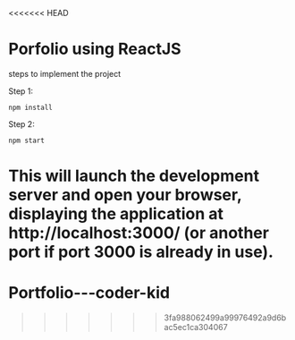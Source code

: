 <<<<<<< HEAD

# Porfolio using ReactJS

steps to implement the project

Step 1: 
```
npm install
```
Step 2: 
```
npm start
```
This will launch the development server and open your browser, displaying the application at http://localhost:3000/ (or another port if port 3000 is already in use).
=======
# Portfolio---coder-kid
>>>>>>> 3fa988062499a99976492a9d6bac5ec1ca304067
